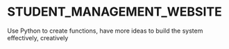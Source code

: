 # STUDENT_MANAGEMENT_WEBSITE
Use Python to create functions, have more ideas to build the system effectively, creatively
